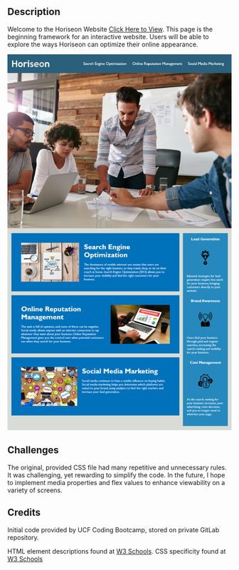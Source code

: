 # <Your-Project-Title>

## Description

Welcome to the Horiseon Website [Click Here to View](file:///C:/Users/katie/OneDrive/Documents/UCF/projects/Module1Challenge/index.html). 
This page is the beginning framework for an interactive website. 
Users will be able to explore the ways Horiseon can optimize their online appearance. 


![Screenshot of Horiseon website](./assets\01-html-css-git-homework-demo.png)

## Challenges

The original, provided CSS file had many repetitive and unnecessary rules. 
It was challenging, yet rewarding to simplify the code. 
In the future, I hope to implement media properties and flex values to enhance viewability on a variety of screens.

## Credits

Initial code provided by UCF Coding Bootcamp, stored on private GitLab repository. 

HTML element descriptions found at [W3 Schools](https://www.w3schools.com/html/html_elements.asp).
CSS specificity found at [W3 Schools](https://www.w3schools.com/css/css_specificity.asp)

